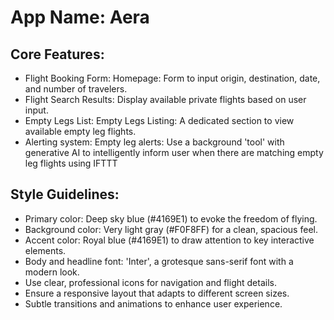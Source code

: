 # **App Name**: Aera

## Core Features:

- Flight Booking Form: Homepage: Form to input origin, destination, date, and number of travelers.
- Flight Search Results: Display available private flights based on user input.
- Empty Legs List: Empty Legs Listing: A dedicated section to view available empty leg flights.
- Alerting system: Empty leg alerts: Use a background 'tool' with generative AI to intelligently inform user when there are matching empty leg flights using IFTTT

## Style Guidelines:

- Primary color: Deep sky blue (#4169E1) to evoke the freedom of flying.
- Background color: Very light gray (#F0F8FF) for a clean, spacious feel.
- Accent color: Royal blue (#4169E1) to draw attention to key interactive elements.
- Body and headline font: 'Inter', a grotesque sans-serif font with a modern look.
- Use clear, professional icons for navigation and flight details.
- Ensure a responsive layout that adapts to different screen sizes.
- Subtle transitions and animations to enhance user experience.